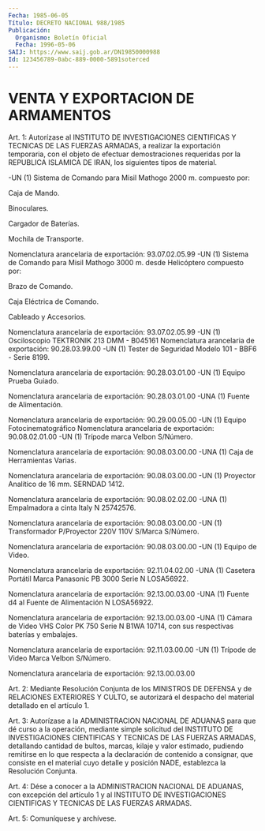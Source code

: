```yaml
---
Fecha: 1985-06-05
Título: DECRETO NACIONAL 988/1985
Publicación:
  Organismo: Boletín Oficial
  Fecha: 1996-05-06
SAIJ: https://www.saij.gob.ar/DN19850000988
Id: 123456789-0abc-889-0000-5891soterced
---
```

# VENTA Y EXPORTACION DE ARMAMENTOS

<a id="1"></a>
Art. 1: Autorízase al INSTITUTO DE INVESTIGACIONES CIENTIFICAS Y  TECNICAS  DE  LAS FUERZAS ARMADAS,  a  realizar  la  exportación temporaria, con el objeto de efectuar demostraciones requeridas por la REPUBLICA ISLAMICA  DE  IRAN,  los  siguientes tipos de material.

-UN  (1) Sistema de Comando para Misil Mathogo  2000  m.  compuesto por:

Caja de Mando.

Binoculares.

Cargador de Baterías.

Mochila de Transporte.

Nomenclatura  arancelaria  de  exportación:    93.07.02.05.99 -UN (1)  Sistema  de  Comando  para  Misil  Mathogo  3000  m. desde Helicóptero compuesto por:

Brazo de Comando.

Caja Eléctrica de Comando.

Cableado y Accesorios.

Nomenclatura    arancelaria   de  exportación:  93.07.02.05.99 -UN (1) Osciloscopio TEKTRONIK 213 DMM - B045161 Nomenclatura  arancelaria  de  exportación:    90.28.03.99.00 -UN  (1)  Tester  de  Seguridad  Modelo  101  -  BBF6  - Serie 8199.

Nomenclatura    arancelaria   de  exportación:  90.28.03.01.00 -UN (1) Equipo Prueba Guiado.

Nomenclatura  arancelaria  de  exportación:    90.28.03.01.00 -UNA (1) Fuente de Alimentación.

Nomenclatura    arancelaria   de  exportación:  90.29.00.05.00 -UN (1) Equipo Fotocinematográfico Nomenclatura  arancelaria  de  exportación:    90.08.02.01.00 -UN (1) Trípode marca Velbon S/Número.

Nomenclatura    arancelaria   de  exportación:  90.08.03.00.00 -UNA (1) Caja de Herramientas Varias.

Nomenclatura  arancelaria  de  exportación:    90.08.03.00.00 -UN (1) Proyector Analítico de 16 mm. SERNDAD 1412.

Nomenclatura    arancelaria   de  exportación:  90.08.02.02.00 -UNA (1) Empalmadora a cinta Italy N 25742576.

Nomenclatura  arancelaria  de  exportación:    90.08.03.00.00 -UN  (1)  Transformador  P/Proyector  220V  110V  S/Marca  S/Número.

Nomenclatura    arancelaria   de  exportación:  90.08.03.00.00 -UN (1) Equipo de Video.

Nomenclatura  arancelaria  de  exportación:    92.11.04.02.00 -UNA  (1)  Casetera  Portátil  Marca  Panasonic  PB  3000  Serie  N LOSA56922.

Nomenclatura    arancelaria   de  exportación:  92.13.00.03.00 -UNA  (1)  Fuente  d4  al Fuente de  Alimentación  N  LOSA56922.

Nomenclatura  arancelaria    de   exportación:  92.13.00.03.00 -UNA  (1)  Cámara de Video VHS Color PK 750 Serie N B1WA 10714, con sus respectivas baterías y embalajes.

Nomenclatura  arancelaria  de  exportación:    92.11.03.00.00 -UN (1) Trípode de Video Marca Velbon S/Número.

Nomenclatura    arancelaria   de  exportación:  92.13.00.03.00

<a id="2"></a>
Art. 2: Mediante Resolución Conjunta de los MINISTROS DE DEFENSA y de RELACIONES  EXTERIORES  Y  CULTO,  se autorizará el despacho del material detallado en el artículo 1.

<a id="3"></a>
Art. 3: Autorízase a la ADMINISTRACION  NACIONAL  DE  ADUANAS para que  dé  curso  a  la  operación,  mediante  simple  solicitud  del INSTITUTO  DE INVESTIGACIONES CIENTIFICAS Y TECNICAS DE LAS FUERZAS ARMADAS, detallando  cantidad  de  bultos,  marcas,  kilaje y valor estimado, pudiendo remitirse en lo que respecta a la declaración de contenido a consignar, que consiste en el material cuyo  detalle  y posición NADE, establezca la Resolución Conjunta.

<a id="4"></a>
Art.  4:  Dése a conocer a la ADMINISTRACION NACIONAL DE ADUANAS, con excepción  del  artículo  1  y  al INSTITUTO DE INVESTIGACIONES CIENTIFICAS Y TECNICAS DE LAS FUERZAS ARMADAS.

<a id="5"></a>
Art. 5: Comuníquese y archívese.